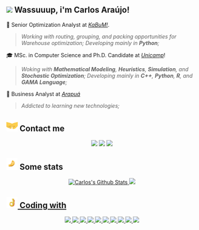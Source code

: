 <h2><img src="https://github.com/abdoachhoubi/abdoachhoubi/blob/main/gifs/Hi.gif?raw=true" width="30"> Wassuuup, i'm Carlos Araújo! </h2>

<div>

:ninja: Senior Optimization Analyst at *[KaBuM!](https://www.kabum.com.br/)*.
> _Working with routing, grouping, and packing opportunities for Warehouse optimization;_
> _Developing mainly in **Python**;_

🎓 MSc. in Computer Science and Ph.D. Candidate at *[Unicamp](https://ic.unicamp.br/)*!
> _Woking with **Mathematical Modeling**, **Heuristics**, **Simulation**, and **Stochastic Optimization**;_
> _Developing mainly in **C++**, **Python**, **R**, and **GAMA Language**;_

🐝 Business Analyst at *[Arapuá](https://github.com/arapua)*
> _Addicted to learning new technologies;_
</div>

<h2><img src="https://github.com/irahel/irahel/blob/main/gifs/gif-conect.gif?raw=true" width="30"> Contact me </h2>

<div align="center">
<a href="https://www.ic.unicamp.br/~ra230261/" target="_blank"><img src="https://img.shields.io/badge/-WebPage-%23E4405F?style=for-the-badge&logo=webpage&logoColor=white" target="_blank"></a>            
<a href = "mailto:carlosvdaraujo@gmail.com"><img src="https://img.shields.io/badge/Gmail-D14836?style=for-the-badge&logo=gmail&logoColor=white" target="_blank"></a>
<a href="https://www.linkedin.com/in/carlos-ara%C3%BAjo-1878b0121/" target="_blank"><img src="https://img.shields.io/badge/-LinkedIn-%230077B5?style=for-the-badge&logo=linkedin&logoColor=white" target="_blank"></a>
</div>

<h2><img src="https://github.com/irahel/irahel/blob/main/gifs/gif-muybueno.gif?raw=true" width="30"> Some stats </h2>

<div align="center">
  <a href="https://github.com/cvaraujo">
  <img height="160em" src="https://https://github-readme-stats.vercel.app/api?username=cvaraujo&include_all_commits=true&count_private=true&show_icons=true&line_height=20&title_color=f7df1e&icon_color=d14836&text_color=f7df1e&bg_color=22272e" alt="Carlos's Github Stats">
  <img height="160em" src="https://https://cgithub-readme-stats.vercel.app/api/top-langs/?username=cvaraujo&layout=compact&title_color=f7df1e&text_color=f7df1e&bg_color=22272e"/>
</div>

<h2><img src="https://github.com/irahel/irahel/blob/main/gifs/gif-ok.gif?raw=true" width="30"> Coding with </h2>

<div align="center">
<img src="https://img.shields.io/badge/Python-14354C?style=for-the-badge&logo=python&logoColor=white" />
<img src="https://img.shields.io/badge/C-00599C?style=for-the-badge&logo=c&logoColor=white" />
<img src="https://img.shields.io/badge/C%2B%2B-00599C?style=for-the-badge&logo=c%2B%2B&logoColor=white" />
<img src="https://img.shields.io/badge/Java-ED8B00?style=for-the-badge&logo=java&logoColor=white" />
<img src="https://img.shields.io/badge/R-276DC3?style=for-the-badge&logo=r&logoColor=white" />
<img src="https://img.shields.io/badge/Go-00ADD8?style=for-the-badge&logo=go&logoColor=white" />
<img src="https://img.shields.io/badge/MySQL-00000F?style=for-the-badge&logo=mysql&logoColor=white" />
<img src="https://img.shields.io/badge/Flask-000000?style=for-the-badge&logo=flask&logoColor=white" />
<img src="https://img.shields.io/badge/Git-E34F26?style=for-the-badge&logo=git&logoColor=white" />
<img src="https://img.shields.io/badge/Linux-E34F26?style=for-the-badge&logo=linux&logoColor=black" />
</div>
